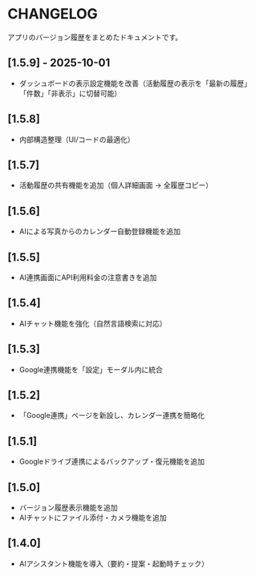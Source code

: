 # CHANGELOG

アプリのバージョン履歴をまとめたドキュメントです。

## [1.5.9] - 2025-10-01
- ダッシュボードの表示設定機能を改善（活動履歴の表示を「最新の履歴」「件数」「非表示」に切替可能）

## [1.5.8]
- 内部構造整理（UI/コードの最適化）

## [1.5.7]
- 活動履歴の共有機能を追加（個人詳細画面 → 全履歴コピー）

## [1.5.6]
- AIによる写真からのカレンダー自動登録機能を追加

## [1.5.5]
- AI連携画面にAPI利用料金の注意書きを追加

## [1.5.4]
- AIチャット機能を強化（自然言語検索に対応）

## [1.5.3]
- Google連携機能を「設定」モーダル内に統合

## [1.5.2]
- 「Google連携」ページを新設し、カレンダー連携を簡略化

## [1.5.1]
- Googleドライブ連携によるバックアップ・復元機能を追加

## [1.5.0]
- バージョン履歴表示機能を追加
- AIチャットにファイル添付・カメラ機能を追加

## [1.4.0]
- AIアシスタント機能を導入（要約・提案・起動時チェック）
